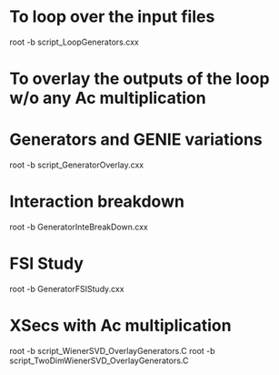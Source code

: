 # To loop over the input files
root -b script_LoopGenerators.cxx

# To overlay the outputs of the loop w/o any Ac multiplication
# Generators and GENIE variations
root -b script_GeneratorOverlay.cxx

# Interaction breakdown
root -b GeneratorInteBreakDown.cxx

# FSI Study
root -b GeneratorFSIStudy.cxx

# XSecs with Ac multiplication
root -b script_WienerSVD_OverlayGenerators.C
root -b script_TwoDimWienerSVD_OverlayGenerators.C